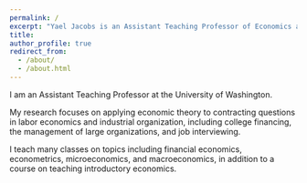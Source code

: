 ```yaml
---
permalink: /
excerpt: "Yael Jacobs is an Assistant Teaching Professor of Economics at the University of Washington"
title: 
author_profile: true
redirect_from: 
  - /about/
  - /about.html
---
```


I am an Assistant Teaching Professor at the University of Washington.

My research focuses on applying economic theory to contracting questions in labor economics and industrial organization, including college financing, the management of large organizations, and job interviewing.

I teach many classes on topics including financial economics, econometrics, microeconomics, and macroeconomics, in addition to a course on teaching introductory economics.